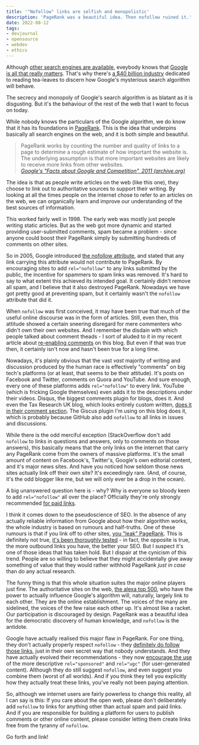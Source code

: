 ```yaml
---
title: '"Nofollow" links are selfish and monopolistic'
description: 'PageRank was a beautiful idea. Then nofollow ruined it.'
date: 2022-08-12
tags:
- devjournal
- opensource
- webdev
- ethics
---
```


Although [other search engines are available](https://ahrefs.com/blog/alternative-search-engines/), eveybody knows that [Google is all that really matters](https://www.oberlo.co.uk/statistics/search-engine-market-share#:~:text=Handling%20over%2090%25%20of%20all,done%20through%20the%20internet%20giant.). That's why there's [a $40 billion industry](https://www.globenewswire.com/en/news-release/2022/07/07/2475626/28124/en/Agencies-SEO-Services-Global-Market-Report-2022-Surge-in-Smartphone-and-Internet-Usage-Driving-Growth.html) dedicated to reading tea-leaves to discern how Google's mysterious search algorithm will behave.

The secrecy and monopoly of Google's search algorithm is as blatant as it is disgusting. But it's the behaviour of the rest of the web that I want to focus on today.

While nobody knows the particulars of the Google algorithm, we do know that it has its foundations in [PageRank](https://en.wikipedia.org/wiki/PageRank). This is the idea that underpins basically all search engines on the web, and it is both simple and beautiful.

> PageRank works by counting the number and quality of links to a page to determine a rough estimate of how important the website is. The underlying assumption is that more important websites are likely to receive more links from other websites.  
> _[Google's "Facts about Google and Competition", 2011 (archive.org)](https://web.archive.org/web/20111104131332/https://www.google.com/competition/howgooglesearchworks.html)_

The idea is that as people write articles on the web (like this one), they choose to link out to authoritative sources to support their writing. By looking at all the times people on the internet chose to refer to an articles on the web, we can organically learn and improve our understanding of the best sources of information.

This worked fairly well in 1998. The early web was mostly just people writing static articles. But as the web got more dynamic and started providing user-submitted comments, spam became a problem - since anyone could boost their PageRank simply by submitting hundreds of comments on other sites.

So in 2005, Google introduced [the nofollow attribute](https://en.wikipedia.org/wiki/Nofollow), and stated that any link carrying this attribute would not contribute to PageRank. By encouraging sites to add `rel="nofollow"` to any links submitted by the public, the incentive for spammers to spam links was removed. It's hard to say to what extent this achieved its intended goal. It certainly didn't remove all spam, and I believe that it also destroyed PageRank. Nowadays we have got pretty good at preventing spam, but it certainly wasn't the `nofollow` attribute that did it.

When `nofollow` was first conceived, it may have been true that much of the useful online discourse was in the form of articles. Still, even then, this attitude showed a certain sneering disregard for mere commenters who didn't own their own websites. And I remember the disdain with which people talked about comment theads - I sort of aluded to it in my recent article about [re-enabling comments](https://robinwinslow.uk/i-now-support-comments) on this blog. But even if that was true then, it certainly isn't now and hasn't been true for a long time.

Nowadays, it's plainly obvious that the vast _vast_ majority of writing and discussion produced by the human race is effectively "comments" on big tech's platforms (or at least, that seems to be their attitude). It's posts on Facebook and Twitter, comments on Quora and YouTube. And sure enough, every one of these platforms adds `rel="nofollow"` to every link. YouTube (which is fricking Google themselves) even adds it to the descriptions under their videos. Disqus, the biggest comments plugin for blogs, does it. And even the Tax Research UK blog, which looks entirely custom written, [does it in their comment section](https://www.taxresearch.org.uk/Blog/). The Giscus plugin I'm using on this blog does it, which is probably because GitHub also add `nofollow` to all links in issues and discussions.

While there is the odd merciful exception (StackOverflow don't add `nofollow` to links in questions and answers, only to comments on those answers), this basically means that the only links on the internet that carry any PageRank come from the owners of massive platforms. It's the small amount of content on Facebook's, Twitter's, Google's own editorial content, and it's major news sites. And have you noticed how seldom those news sites actually link off their own site? It's exceedingly rare. (And, of course, it's the odd blogger like me, but we will only ever be a drop in the ocean).

A big unanswered question here is - why? Why is everyone so bloody keen to add `rel="nofollow"` all over the place? Officially they're only strongly recommended [for paid links](https://developers.google.com/search/docs/advanced/guidelines/link-schemes).

I think it comes down to the pseudoscience of SEO. In the absence of any actually reliable information from Google about how their algorithm works, the whole industry is based on rumours and half-truths. One of these rumours is that if you link off to other sites, [you "leak" PageRank](https://blogs.cornell.edu/info2040/2015/10/17/will-outbound-links-reduce-the-pagerank/). This is definitely not true, [it's been thoroughly tested](https://www.rebootonline.com/blog/long-term-outgoing-link-experiment/) - in fact, the opposite is true, the more outbound links you have, the better your SEO. But I suspect it's one of those ideas that has taken hold. But I dispair at the cynicism of this trend. People are so willing to believe that they might accidentally give away something of value that they would rather withhold PageRank _just in case_ than do any actual research.

The funny thing is that this whole situation suites the major online players just fine. The authoritative sites on the web, [the alexa top 500](https://web.archive.org/web/20160819105430/http:/www.alexa.com/topsites), who have the power to actually influence Google's algorithm will, naturally, largely link to each other. They are the online establishment. The voices of the many are sidelined, the voices of the few raise each other up. It's almost like a racket. Our participation is discouraged by design. PageRank was a beautiful idea for the democratic discovery of human knowledge, and `nofollow` is the antidote.

Google have actually realised this major flaw in PageRank. For one thing, they don't actually properly respect `nofollow` - they [definitely do follow those links](https://www.semrush.com/blog/are-nofollow-links-actually-good-for-seo-here-is-proof/), just in their own secret way that nobody understands. And they have actually evolved their recommendations - they now [encourage the use](https://developers.google.com/search/docs/advanced/guidelines/qualify-outbound-links) of the more descriptive `rel="sponsored"` and `rel="ugc"` (for user-generated content). Although they do still suggest `nofollow`, and even suggest you combine them (worst of all worlds). And if you think they tell you explicitly how they actually treat these links, you've really not been paying attention.

So, although we internet users are fairly powerless to change this reality, all I can say is this: If you care about the open web, please don't deliberately add `nofollow` to links for anything other than actual spam and paid links. And if you are responsible for building a platform for users to publish comments or other online content, please consider letting them create links free from the tyranny of `nofollow`.

Go forth and link!